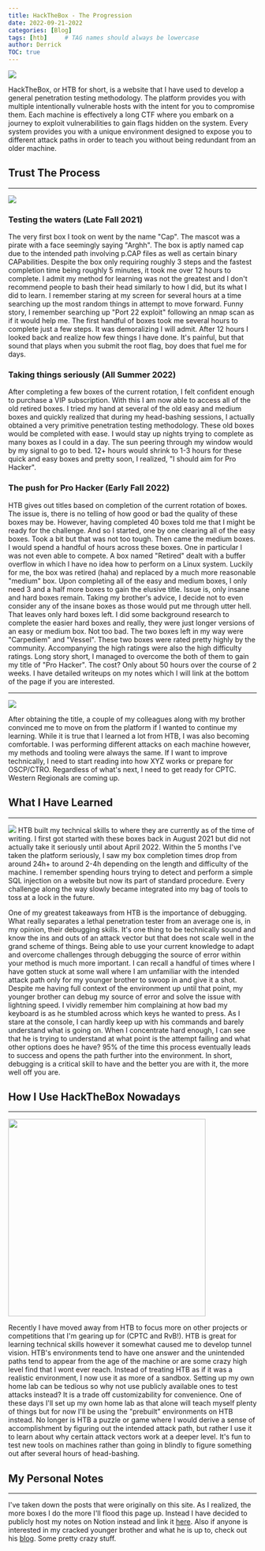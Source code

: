 ```yaml
---
title: HackTheBox - The Progression
date: 2022-09-21-2022
categories: [Blog]
tags: [htb]     # TAG names should always be lowercase
author: Derrick
TOC: true
---
```


![](https://i.imgur.com/1PovHBV.png)

HackTheBox, or HTB for short, is a website that I have used to develop a general penetration testing methodology. The platform provides you with multiple intentionally vulnerable hosts with the intent for you to compromise them. Each machine is effectively a long CTF where you embark on a journey to exploit vulnerabilities to gain flags hidden on the system. Every system provides you with a unique environment designed to expose you to different attack paths in order to teach you without being redundant from an older machine.

## Trust The Process
---
![](https://i.imgur.com/21KySwf.png)

### Testing the waters (Late Fall 2021)
The very first box I took on went by the name "Cap". The mascot was a pirate with a face seemingly saying "Arghh". The box is aptly named cap due to the intended path involving p.CAP files as well as certain binary CAPabilities. Despite the box only requiring roughly 3 steps and the fastest completion time being roughly 5 minutes, it took me over 12 hours to complete. I admit my method for learning was not the greatest and I don't recommend people to bash their head similarly to how I did, but its what I did to learn. I remember staring at my screen for several hours at a time searching up the most random things in attempt to move forward. Funny story, I remember searching up "Port 22 exploit" following an nmap scan as if it would help me. The first handful of boxes took me several hours to complete just a few steps. It was demoralizing I will admit. After 12 hours I looked back and realize how few things I have done. It's painful, but that sound that plays when you submit the root flag, boy does that fuel me for days.

### Taking things seriously (All Summer 2022)
After completing a few boxes of the current rotation, I felt confident enough to purchase a VIP subscription. With this I am now able to access all of the old retired boxes. I tried my hand at several of the old easy and medium boxes and quickly realized that during my head-bashing sessions, I actually obtained a very primitive penetration testing methodology. These old boxes would be completed with ease. I would stay up nights trying to complete as many boxes as I could in a day. The sun peering through my window would by my signal to go to bed. 12+ hours would shrink to 1-3 hours for these quick and easy boxes and pretty soon, I realized, "I should aim for Pro Hacker".

### The push for Pro Hacker (Early Fall 2022)
HTB gives out titles based on completion of the current rotation of boxes. The issue is, there is no telling of how good or bad the quality of these boxes may be. However, having completed 40 boxes told me that I might be ready for the challenge. And so I started, one by one clearing all of the easy boxes. Took a bit but that was not too tough. Then came the medium boxes. I would spend a handful of hours across these boxes. One in particular I was not even able to compete. A box named "Retired" dealt with a buffer overflow in which I have no idea how to perform on a Linux system. Luckily for me, the box was retired (haha) and replaced by a much more reasonable  "medium" box. Upon completing all of the easy and medium boxes, I only need 3 and a half more boxes to gain the elusive title. Issue is, only insane and hard boxes remain. Taking my brother's advice, I decide not to even consider any of the insane boxes as those would put me through utter hell. That leaves only hard boxes left. I did some background research to complete the easier hard boxes and really, they were just longer versions of an easy or medium box. Not too bad. The two boxes left in my way were "Carpediem" and "Vessel". These two boxes were rated pretty highly by the community. Accompanying the high ratings were also the high difficulty ratings. Long story short, I managed to overcome the both of them to gain my title of "Pro Hacker". The cost? Only about 50 hours over the course of 2 weeks. I have detailed writeups on my notes which I will link at the bottom of the page if you are interested.

---

![](https://i.imgur.com/oqU14hL.png)

After obtaining the title, a couple of my colleagues along with my brother convinced me to move on from the platform if I wanted to continue my learning. While it is true that I learned a lot from HTB, I was also becoming comfortable. I was performing different attacks on each machine however, my methods and tooling were always the same. If I want to improve technically, I need to start reading into how XYZ works or prepare for OSCP/CTRO. Regardless of what's next, I need to get ready for CPTC. Western Regionals are coming up.

## What I Have Learned
---
![](https://i.imgur.com/z4CILFW.png)
HTB built my technical skills to where they are currently as of the time of writing. I first got started with these boxes back in August 2021 but did not actually take it seriously until about April 2022. Within the 5 months I've taken the platform seriously, I saw my box completion times drop from around 24h+ to around 2-4h depending on the length and difficulty of the machine. I remember spending hours trying to detect and perform a simple SQL injection on a website but now its part of standard procedure. Every challenge along the way slowly became integrated into my bag of tools to toss at a lock in the future.

One of my greatest takeaways from HTB is the importance of debugging. What really separates a lethal penetration tester from an average one is, in my opinion, their debugging skills. It's one thing to be technically sound and know the ins and outs of an attack vector but that does not scale well in the grand scheme of things. Being able to use your current knowledge to adapt and overcome challenges through debugging the source of error within your method is much more important. I can recall a handful of times where I have gotten stuck at some wall where I am unfamiliar with the intended attack path only for my younger brother to swoop in and give it a shot. Despite me having full context of the environment up until that point, my younger brother can debug my source of error and solve the issue with lightning speed. I vividly remember him complaining at how bad my keyboard is as he stumbled across which keys he wanted to press. As I stare at the console, I can hardly keep up with his commands and barely understand what is going on. When I concentrate hard enough, I can see that he is trying to understand at what point is the attempt failing and what other options does he have? 95% of the time this process eventually leads to success and opens the path further into the environment. In short, debugging is a critical skill to have and the better you are with it, the more well off you are.

## How I Use HackTheBox Nowadays
---
<img src="https://i.imgur.com/D5mn64D.png" width="400px">


Recently I have moved away from HTB to focus more on other projects or competitions that I'm gearing up for (CPTC and RvB!). HTB is great for learning technical skills however it somewhat caused me to develop tunnel vision. HTB's environments tend to have one answer and the unintended paths tend to appear from the age of the machine or are some crazy high level find that I wont ever reach. Instead of treating HTB as if it was a realistic environment, I now use it as more of a sandbox. Setting up my own home lab can be tedious so why not use publicly available ones to test attacks instead? It is a trade off customizability for convenience. One of these days I'll set up my own home lab as that alone will teach myself plenty of things but for now I'll be using the "prebuilt" environments on HTB instead. No longer is HTB a puzzle or game where I would derive a sense of accomplishment by figuring out the intended attack path, but rather I use it to learn about why certain attack vectors work at a deeper level. It's fun to test new tools on machines rather than going in blindly to figure something out after several hours of head-bashing.

## My Personal Notes
---
I've taken down the posts that were originally on this site. As I realized, the more boxes I do the more I'll flood this page up. Instead I have decided to publicly host my notes on Notion instead and link it [here](https://succulent-lentil-32e.notion.site/HackTheBox-af043e338cd14648aa702945f127bae0). Also if anyone is interested in my cracked younger brother and what he is up to, check out his [blog](https://dtsec.us). Some pretty crazy stuff.